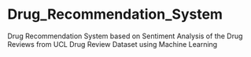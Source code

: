 # Drug_Recommendation_System
Drug Recommendation System based on Sentiment Analysis of the Drug Reviews from UCL Drug Review Dataset using Machine Learning
